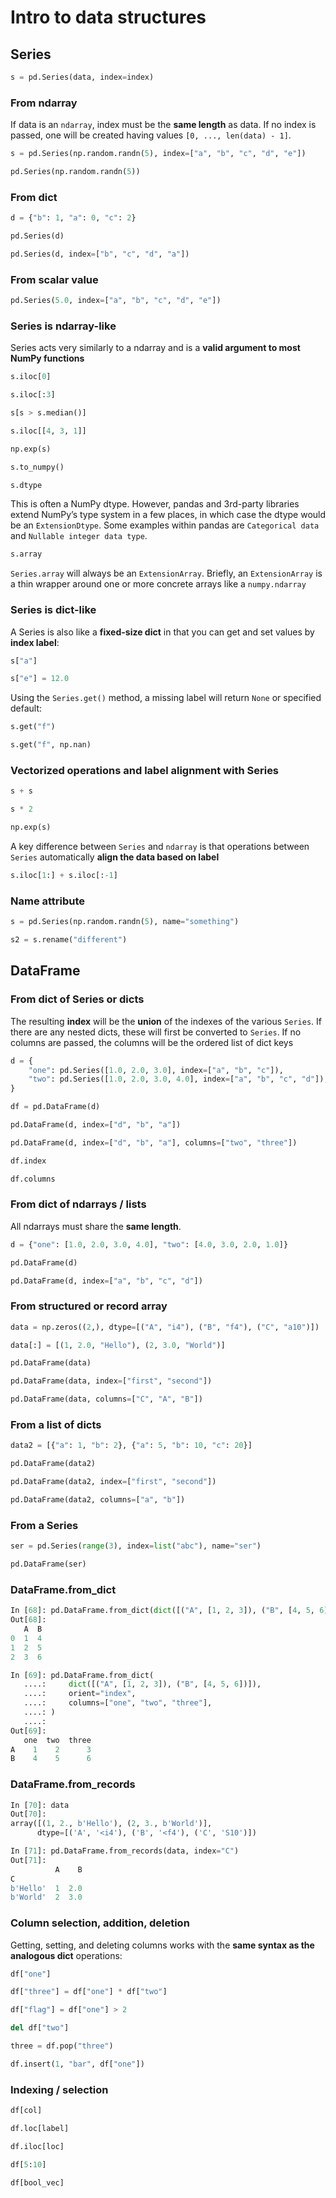 # Intro to data structures

## Series

```py
s = pd.Series(data, index=index)
```

### From ndarray

If data is an `ndarray`, index must be the **same length** as data. If no index is passed, one will be created having values `[0, ..., len(data) - 1]`.

```py
s = pd.Series(np.random.randn(5), index=["a", "b", "c", "d", "e"])

pd.Series(np.random.randn(5))
```

### From dict

```py
d = {"b": 1, "a": 0, "c": 2}

pd.Series(d)

pd.Series(d, index=["b", "c", "d", "a"])
```

### From scalar value

```py
pd.Series(5.0, index=["a", "b", "c", "d", "e"])
```

### Series is ndarray-like

Series acts very similarly to a ndarray and is a **valid argument to most NumPy functions**

```py
s.iloc[0]

s.iloc[:3]

s[s > s.median()]

s.iloc[[4, 3, 1]]

np.exp(s)

s.to_numpy()
```

```py
s.dtype
```

This is often a NumPy dtype. However, pandas and 3rd-party libraries extend NumPy’s type system in a few places, in which case the dtype would be an `ExtensionDtype`. Some examples within pandas are `Categorical data` and `Nullable integer data type`.

```py
s.array
```

`Series.array` will always be an `ExtensionArray`. Briefly, an `ExtensionArray` is a thin wrapper around one or more concrete arrays like a `numpy.ndarray`

### Series is dict-like

A Series is also like a **fixed-size dict** in that you can get and set values by **index label**:

```py
s["a"]

s["e"] = 12.0
```

Using the `Series.get()` method, a missing label will return `None` or specified default:

```py
s.get("f")

s.get("f", np.nan)
```

### Vectorized operations and label alignment with Series

```py
s + s

s * 2

np.exp(s)
```

A key difference between `Series` and `ndarray` is that operations between `Series` automatically **align the data based on label**

```py
s.iloc[1:] + s.iloc[:-1]
```

### Name attribute

```py
s = pd.Series(np.random.randn(5), name="something")

s2 = s.rename("different")
```

## DataFrame

### From dict of Series or dicts

The resulting **index** will be the **union** of the indexes of the various `Series`. If there are any nested dicts, these will first be converted to `Series`. If no columns are passed, the columns will be the ordered list of dict keys

```py
d = {
    "one": pd.Series([1.0, 2.0, 3.0], index=["a", "b", "c"]),
    "two": pd.Series([1.0, 2.0, 3.0, 4.0], index=["a", "b", "c", "d"]),
}

df = pd.DataFrame(d)

pd.DataFrame(d, index=["d", "b", "a"])

pd.DataFrame(d, index=["d", "b", "a"], columns=["two", "three"])

df.index

df.columns
```

### From dict of ndarrays / lists

All ndarrays must share the **same length**. 

```py
d = {"one": [1.0, 2.0, 3.0, 4.0], "two": [4.0, 3.0, 2.0, 1.0]}

pd.DataFrame(d)

pd.DataFrame(d, index=["a", "b", "c", "d"])
```

### From structured or record array

```py
data = np.zeros((2,), dtype=[("A", "i4"), ("B", "f4"), ("C", "a10")])

data[:] = [(1, 2.0, "Hello"), (2, 3.0, "World")]

pd.DataFrame(data)

pd.DataFrame(data, index=["first", "second"])

pd.DataFrame(data, columns=["C", "A", "B"])
```

### From a list of dicts

```py
data2 = [{"a": 1, "b": 2}, {"a": 5, "b": 10, "c": 20}]

pd.DataFrame(data2)

pd.DataFrame(data2, index=["first", "second"])

pd.DataFrame(data2, columns=["a", "b"])
```

### From a Series

```py
ser = pd.Series(range(3), index=list("abc"), name="ser")

pd.DataFrame(ser)
```

### DataFrame.from_dict

```py
In [68]: pd.DataFrame.from_dict(dict([("A", [1, 2, 3]), ("B", [4, 5, 6])]))
Out[68]: 
   A  B
0  1  4
1  2  5
2  3  6
```

```py
In [69]: pd.DataFrame.from_dict(
   ....:     dict([("A", [1, 2, 3]), ("B", [4, 5, 6])]),
   ....:     orient="index",
   ....:     columns=["one", "two", "three"],
   ....: )
   ....: 
Out[69]: 
   one  two  three
A    1    2      3
B    4    5      6
```

### DataFrame.from_records

```py
In [70]: data
Out[70]: 
array([(1, 2., b'Hello'), (2, 3., b'World')],
      dtype=[('A', '<i4'), ('B', '<f4'), ('C', 'S10')])

In [71]: pd.DataFrame.from_records(data, index="C")
Out[71]: 
          A    B
C               
b'Hello'  1  2.0
b'World'  2  3.0
```

### Column selection, addition, deletion

Getting, setting, and deleting columns works with the **same syntax as the analogous dict** operations:

```py
df["one"]

df["three"] = df["one"] * df["two"]

df["flag"] = df["one"] > 2
```

```py
del df["two"]

three = df.pop("three")
```

```py
df.insert(1, "bar", df["one"])
```

### Indexing / selection

```py
df[col]

df.loc[label]

df.iloc[loc]

df[5:10]

df[bool_vec]
```
